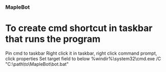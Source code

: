 ### MapleBot

# To create cmd shortcut in taskbar that runs the program
Pin cmd to taskbar
Right click it in taskbar, right click command prompt, click properties
Set target field to below
%windir%\system32\cmd.exe /C "C:\path\to\MapleBot\bot.bat"